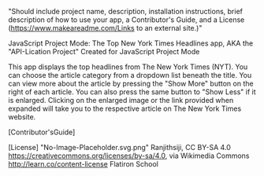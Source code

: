 "Should include project name, description, installation instructions, brief description of how to use your app, a Contributor's Guide, and a License (https://www.makeareadme.com/Links to an external site.)"

JavaScript Project Mode: The Top New York Times Headlines app, AKA the "API-Lication Project"
Created for JavaScript Project Mode

This app displays the top headlines from The New York Times (NYT). You can choose the article category from a dropdown list beneath the title. You can view more about the article by pressing the "Show More" button on the right of each article. You can also press the same button to "Show Less" if it is enlarged. Clicking on the enlarged image or the link provided when expanded will take you to the respective article on The New York Times website.

[Contributor'sGuide]

[License]
"No-Image-Placeholder.svg.png" Ranjithsiji, CC BY-SA 4.0 <https://creativecommons.org/licenses/by-sa/4.0>, via Wikimedia Commons
http://learn.co/content-license Flatiron School
